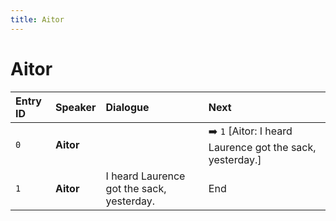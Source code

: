 ```yaml
---
title: Aitor
---
```


# Aitor


| Entry ID | Speaker | Dialogue | Next |
| :------- | :------ | :------- | :------------ |
| `0` | **Aitor** |  | ➡️ `1` \[Aitor: I heard Laurence got the sack, yesterday\.\] |
| `1` | **Aitor** | I heard Laurence got the sack, yesterday\. | End |
